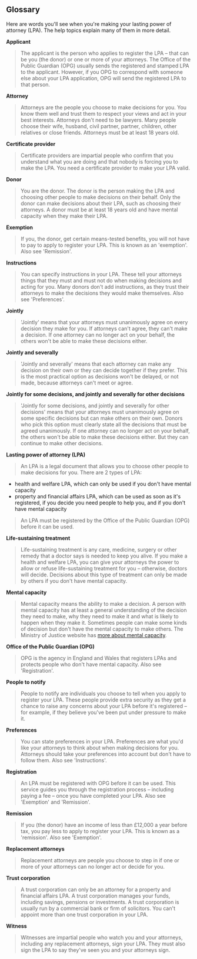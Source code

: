 ## Glossary
Here are words you'll see when you're making your lasting power of attorney (LPA). The help topics explain many of them in more detail.



**Applicant** 
> The applicant is the person who applies to register the LPA – that can be you (the donor) or one or more of your attorneys. The Office of the Public Guardian (OPG) usually sends the registered and stamped LPA to the applicant. However, if you 
 OPG to correspond with someone else about your LPA application, OPG will send the registered LPA to that person.

**Attorney**
> Attorneys are the people you choose to make decisions for you. You know them well and trust them to respect your views and act in your best interests. Attorneys don't need to be lawyers. Many people choose their wife, husband, civil partner, partner, children, other relatives or close friends. Attorneys must be at least 18 years old.

**Certificate provider** 
> Certificate providers are impartial people who confirm that you understand what you are doing and that nobody is forcing you to make the LPA. You need a certificate provider to make your LPA valid.

**Donor**
> You are the donor. The donor is the person making the LPA and choosing other people to make decisions on their behalf. Only the donor can make decisions about their LPA, such as choosing their attorneys. A donor must be at least 18 years old and have mental capacity when they make their LPA.

**Exemption**
> If you, the donor, get certain means-tested benefits, you will not have to pay to apply to register your LPA. This is known as an 'exemption'. Also see 'Remission'. 

**Instructions**
> You can specify instructions in your LPA. These tell your attorneys things that they must and must not do when making decisions and acting for you. Many donors don't add instructions, as they trust their attorneys to make the decisions they would make themselves. Also see 'Preferences'.

**Jointly**
> 'Jointly' means that your attorneys must unanimously agree on every decision they make for you. If attorneys can't agree, they can't make a decision. If one attorney can no longer act on your behalf, the others won't be able to make these decisions either.

**Jointly and severally**
> 'Jointly and severally' means that each attorney can make any decision on their own or they can decide together if they prefer. This is the most practical option as decisions won't be delayed, or not made, because attorneys can't meet or agree.

**Jointly for some decisions, and jointly and severally for other decisions**
> 'Jointly for some decisions, and jointly and severally for other decisions' means that your attorneys must unanimously agree on some specific decisions but can make others on their own. Donors who pick this option must clearly state all the decisions that must be agreed unanimously. If one attorney can no longer act on your behalf, the others won't be able to make these decisions either. But they can continue to make other decisions.

**Lasting power of attorney (LPA)**
> An LPA is a legal document that allows you to choose other people to make decisions for you. There are 2 types of LPA: 

* health and welfare LPA, which can only be used if you don't have mental capacity
* property and financial affairs LPA, which can be used as soon as it's registered, if you decide you need people to help you, and if you don't have mental capacity

> An LPA must be registered by the Office of the Public Guardian (OPG) before it can be used.

**Life-sustaining treatment**
> Life-sustaining treatment is any care, medicine, surgery or other remedy that a doctor says is needed to keep you alive. If you make a health and welfare LPA, you can give your attorneys the power to allow or refuse life-sustaining treatment for you – otherwise, doctors will decide. Decisions about this type of treatment can only be made by others if you don't have mental capacity.

**Mental capacity**
> Mental capacity means the ability to make a decision. A person with mental capacity has at least a general understanding of the decision they need to make, why they need to make it and what is likely to happen when they make it. Sometimes people can make some kinds of decision but don't have the mental capacity to make others. The Ministry of Justice website has <a href="http://www.justice.gov.uk/protecting-the-vulnerable/mental-capacity-act" rel="external" target="_blank">more about mental capacity</a>.

**Office of the Public Guardian (OPG)**
> OPG is the agency in England and Wales that registers LPAs and protects people who don't have mental capacity. Also see 'Registration'.

**People to notify**
> People to notify are individuals you choose to tell when you apply to register your LPA. These people provide extra security as they get a chance to raise any concerns about your LPA before it's registered – for example, if they believe you've been put under pressure to make it.

**Preferences**
> You can state preferences in your LPA. Preferences are what you'd like your attorneys to think about when making decisions for you. Attorneys should take your preferences into account but don't have to follow them. Also see 'Instructions'.

**Registration**
> An LPA must be registered with OPG before it can be used. This service guides you through the registration process – including paying a fee – once you have completed your LPA. Also see 'Exemption' and 'Remission'.

**Remission**
> If you (the donor) have an income of less than £12,000 a year before tax, you pay less to apply to register your LPA. This is known as a 'remission'. Also see 'Exemption'.

**Replacement attorneys**
> Replacement attorneys are people you choose to step in if one or more of your attorneys can no longer act or decide for you.

**Trust corporation**
> A trust corporation can only be an attorney for a property and financial affairs LPA. A trust corporation manages your funds, including savings, pensions or investments. A trust corporation is usually run by a commercial bank or firm of solicitors. You can't appoint more than one trust corporation in your LPA.

**Witness**
> Witnesses are impartial people who watch you and your attorneys, including any replacement attorneys, sign your LPA. They must also sign the LPA to say they've seen you and your attorneys sign.
